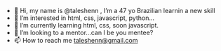 - 👋 Hi, my name is @taleshenn , I’m a 47 yo Brazilian learnin a new skill 
- 👀 I’m interested in html, css, javascript, python...
- 🌱 I’m currently learning html, css, soon javascript.
- 💞️ I’m looking to a mentor...can I be you mentee?
- 📫 How to reach me taleshenn@gmail.com

<!---
taleshenn/taleshenn is a ✨ special ✨ repository because its `README.md` (this file) appears on your GitHub profile.
You can click the Preview link to take a look at your changes.
--->
